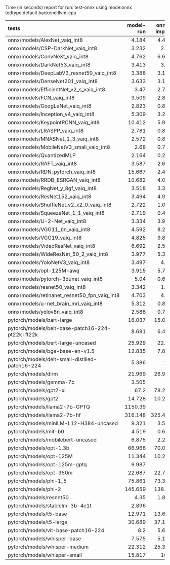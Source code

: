 Time (in seconds) report for run: test-onnx using mode:onnx todtype:default backend:llvm-cpu

| tests                                            |   model-run |   onnx-import |   torch-mlir |   iree-compile |   inference |
|:-------------------------------------------------|------------:|--------------:|-------------:|---------------:|------------:|
| onnx/models/AlexNet_vaiq_int8                    |       4.184 |         4.441 |            0 |          5.591 |       0.502 |
| onnx/models/CSP-DarkNet_vaiq_int8                |       3.232 |         2.36  |            0 |          9.054 |       0.608 |
| onnx/models/ConvNeXt_vaiq_int8                   |       4.762 |         6.661 |            0 |         19.682 |       1.014 |
| onnx/models/DarkNet53_vaiq_int8                  |       3.413 |         3.21  |            0 |          8.089 |       0.694 |
| onnx/models/DeepLabV3_resnet50_vaiq_int8         |       3.388 |         3.142 |            0 |          9.162 |       1.74  |
| onnx/models/DenseNet201_vaiq_int8                |       3.633 |         3.146 |            0 |         28.616 |       0.384 |
| onnx/models/EfficientNet_v2_s_vaiq_int8          |       3.47  |         2.726 |            0 |         18.31  |       0.402 |
| onnx/models/FCN_vaiq_int8                        |       3.509 |         2.855 |            0 |          7.951 |       0.798 |
| onnx/models/GoogLeNet_vaiq_int8                  |       2.823 |         0.862 |            0 |          8.747 |       0.26  |
| onnx/models/Inception_v4_vaiq_int8               |       5.309 |         3.286 |            0 |          1.426 |       0     |
| onnx/models/KeypointRCNN_vaiq_int8               |      10.412 |         5.968 |            0 |          1.95  |       0     |
| onnx/models/LRASPP_vaiq_int8                     |       2.781 |         0.853 |            0 |          9.222 |       9.841 |
| onnx/models/MNASNet_1_3_vaiq_int8                |       2.572 |         0.822 |            0 |          6.926 |       0.175 |
| onnx/models/MobileNetV3_small_vaiq_int8          |       2.68  |         0.756 |            0 |          8.035 |       0.128 |
| onnx/models/QuantizedMLP                         |       2.164 |         0.295 |            0 |          0.946 |       0.073 |
| onnx/models/RAFT_vaiq_int8                       |       3.587 |         2.625 |            0 |         29.195 |       0     |
| onnx/models/RDN_pytorch_vaiq_int8                |      15.667 |         2.441 |            0 |         15.002 |     101.628 |
| onnx/models/RRDB_ESRGAN_vaiq_int8                |      10.682 |         4.069 |            0 |         32.75  |      37.882 |
| onnx/models/RegNet_y_8gf_vaiq_int8               |       3.518 |         3.367 |            0 |         11.603 |       0.559 |
| onnx/models/ResNet152_vaiq_int8                  |       3.494 |         4.944 |            0 |         14.708 |       0.716 |
| onnx/models/ShuffleNet_v2_x2_0_vaiq_int8         |       2.722 |         1.056 |            0 |          5.471 |       0.178 |
| onnx/models/SqueezeNet_1_1_vaiq_int8             |       2.719 |         0.463 |            0 |          4.671 |       0.141 |
| onnx/models/U-2-Net_vaiq_int8                    |       3.334 |         3.904 |            0 |         17.747 |       1.751 |
| onnx/models/VGG11_bn_vaiq_int8                   |       4.592 |         8.242 |            0 |          9.324 |       0.844 |
| onnx/models/VGG19_vaiq_int8                      |       4.825 |         9.836 |            0 |         10.429 |       1.078 |
| onnx/models/VideoResNet_vaiq_int8                |       6.692 |         2.552 |            0 |          4.076 |      82.505 |
| onnx/models/WideResNet_50_2_vaiq_int8            |       3.977 |         5.331 |            0 |          9.957 |       0.845 |
| onnx/models/YoloNetV3_vaiq_int8                  |       3.497 |         4.04  |            0 |         11.481 |       7.2   |
| onnx/models/opt-125M-awq                         |       3.915 |         5.767 |            0 |          2.398 |       0     |
| onnx/models/pytorch-3dunet_vaiq_int8             |       5.04  |         0.649 |            0 |          3.831 |      41.504 |
| onnx/models/resnet50_vaiq_int8                   |       3.342 |         1.99  |            0 |          7.448 |       0.417 |
| onnx/models/retinanet_resnet50_fpn_vaiq_int8     |       4.703 |         4.66  |            0 |          1.551 |       0     |
| onnx/models/u-net_brain_mri_vaiq_int8            |       5.312 |         0.807 |            0 |          3.818 |       7.411 |
| onnx/models/yolov8n_vaiq_int8                    |       2.586 |         0.797 |            0 |          9.934 |       0.485 |
| pytorch/models/bart-large                        |      16.037 |        15.091 |            0 |          7.235 |       0     |
| pytorch/models/beit-base-patch16-224-pt22k-ft22k |       8.691 |         6.441 |            0 |         10.296 |       0.695 |
| pytorch/models/bert-large-uncased                |      25.929 |        22.18  |            0 |         25.165 |       8.708 |
| pytorch/models/bge-base-en-v1.5                  |      12.835 |         7.821 |            0 |         11.046 |       7.883 |
| pytorch/models/deit-small-distilled-patch16-224  |       5.386 |         1.8   |            0 |          5.488 |       0.274 |
| pytorch/models/dlrm                              |      21.969 |        26.917 |            0 |         14.969 |       0     |
| pytorch/models/gemma-7b                          |       3.505 |         0     |            0 |          0     |       0     |
| pytorch/models/gpt2-xl                           |      67.2   |        78.228 |            0 |         91.23  |      15.467 |
| pytorch/models/gpt2                              |      14.728 |        10.243 |            0 |         12.138 |       8.997 |
| pytorch/models/llama2-7b-GPTQ                    |    1150.39  |         0     |            0 |          0     |       0     |
| pytorch/models/llama2-7b-hf                      |     316.148 |       325.477 |            0 |        188.255 |       0     |
| pytorch/models/miniLM-L12-H384-uncased           |       9.321 |         3.559 |            0 |          6.662 |       7.251 |
| pytorch/models/mit-b0                            |       4.519 |         0.624 |            0 |          7.014 |       0.414 |
| pytorch/models/mobilebert-uncased                |       6.875 |         2.246 |            0 |         14.499 |       0.289 |
| pytorch/models/opt-1.3b                          |      66.966 |        70.077 |            0 |         44.225 |       0     |
| pytorch/models/opt-125M                          |      11.344 |        10.298 |            0 |          4.842 |       0     |
| pytorch/models/opt-125m-gptq                     |       9.987 |         0     |            0 |          0     |       0     |
| pytorch/models/opt-350m                          |      22.687 |        22.711 |            0 |         10.175 |       0     |
| pytorch/models/phi-1_5                           |      75.861 |        73.362 |            0 |         41.371 |       0     |
| pytorch/models/phi-2                             |     145.659 |       138.91  |            0 |         79.124 |       0     |
| pytorch/models/resnet50                          |       4.35  |         1.868 |            0 |          4.896 |       0.419 |
| pytorch/models/stablelm-3b-4e1t                  |       2.896 |         0     |            0 |          0     |       0     |
| pytorch/models/t5-base                           |      12.971 |        13.681 |            0 |         19.842 |      12.788 |
| pytorch/models/t5-large                          |      30.689 |        37.124 |            0 |         50.702 |      20.399 |
| pytorch/models/vit-base-patch16-224              |       8.2   |         5.615 |            0 |          9.039 |       0.692 |
| pytorch/models/whisper-base                      |       7.575 |         5.156 |            0 |          2.241 |       0     |
| pytorch/models/whisper-medium                    |      22.312 |        25.314 |            0 |         11.463 |       0     |
| pytorch/models/whisper-small                     |      15.817 |        10.3   |            0 |          4.787 |       0     |
